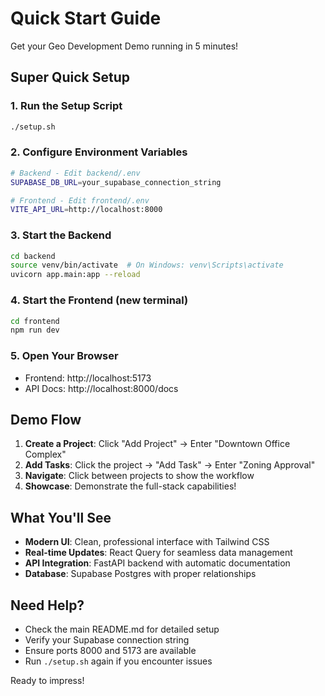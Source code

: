 # Quick Start Guide

Get your Geo Development Demo running in 5 minutes!

## Super Quick Setup

### 1. Run the Setup Script
```bash
./setup.sh
```

### 2. Configure Environment Variables
```bash
# Backend - Edit backend/.env
SUPABASE_DB_URL=your_supabase_connection_string

# Frontend - Edit frontend/.env  
VITE_API_URL=http://localhost:8000
```

### 3. Start the Backend
```bash
cd backend
source venv/bin/activate  # On Windows: venv\Scripts\activate
uvicorn app.main:app --reload
```

### 4. Start the Frontend (new terminal)
```bash
cd frontend
npm run dev
```

### 5. Open Your Browser
- Frontend: http://localhost:5173
- API Docs: http://localhost:8000/docs

## Demo Flow

1. **Create a Project**: Click "Add Project" → Enter "Downtown Office Complex"
2. **Add Tasks**: Click the project → "Add Task" → Enter "Zoning Approval"
3. **Navigate**: Click between projects to show the workflow
4. **Showcase**: Demonstrate the full-stack capabilities!

## What You'll See

- **Modern UI**: Clean, professional interface with Tailwind CSS
- **Real-time Updates**: React Query for seamless data management
- **API Integration**: FastAPI backend with automatic documentation
- **Database**: Supabase Postgres with proper relationships

## Need Help?

- Check the main README.md for detailed setup
- Verify your Supabase connection string
- Ensure ports 8000 and 5173 are available
- Run `./setup.sh` again if you encounter issues

Ready to impress!
